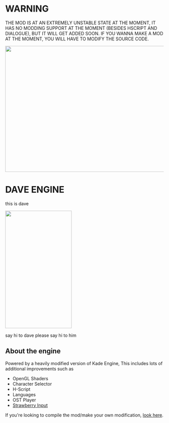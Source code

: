 # WARNING
THE MOD IS AT AN EXTREMELY UNSTABLE STATE AT THE MOMENT, IT HAS NO MODDING SUPPORT AT THE MOMENT (BESIDES HSCRIPT AND DIALOGUE), BUT IT WILL GET ADDED SOON.
IF YOU WANNA MAKE A MOD AT THE MOMENT, YOU WILL HAVE TO MODIFY THE SOURCE CODE.

<img src="KadeEngineWitBackground.png" width="600" height="400">

# DAVE ENGINE
this is dave

<img src="https://cdn.discordapp.com/attachments/892140166309892136/905267141299802152/dorve_reale.png" width="211" height="373">

say hi to dave
please say hi to him

## About the engine
Powered by a heavily modified version of Kade Engine, This includes lots of additional improvements such as
- OpenGL Shaders
- Character Selector
- H-Script
- Languages
- OST Player
- [Strawberry Input](https://github.com/benjaminpants/Funkin-Strawberry)

If you're looking to compile the mod/make your own modification, [look here](Modding.md).
